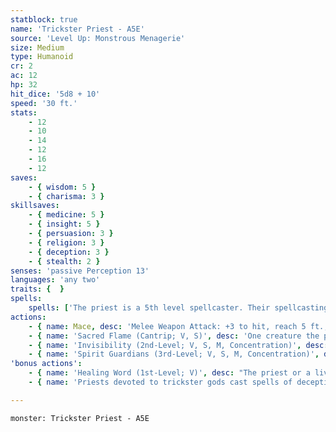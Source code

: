 ```yaml
---
statblock: true
name: 'Trickster Priest - A5E'
source: 'Level Up: Monstrous Menagerie'
size: Medium
type: Humanoid
cr: 2
ac: 12
hp: 32
hit_dice: '5d8 + 10'
speed: '30 ft.'
stats:
    - 12
    - 10
    - 14
    - 12
    - 16
    - 12
saves:
    - { wisdom: 5 }
    - { charisma: 3 }
skillsaves:
    - { medicine: 5 }
    - { insight: 5 }
    - { persuasion: 3 }
    - { religion: 3 }
    - { deception: 3 }
    - { stealth: 2 }
senses: 'passive Perception 13'
languages: 'any two'
traits: {  }
spells:
    spells: ['The priest is a 5th level spellcaster. Their spellcasting ability is Wisdom (spell save DC 13, +5 to hit with spell attacks). They have the following cleric spells prepared:', 'Cantrips (at will): sacred flame, thaumaturgy, minor illusion', '1st-level (4 slots): ceremony, detect evil and good, healing word, disguise self', '2nd-level (3 slots): lesser restoration, invisibility', '3rd-level (2 slots): spirit guardians, major image']
actions:
    - { name: Mace, desc: 'Melee Weapon Attack: +3 to hit, reach 5 ft., one target. Hit: 4 (1d6 + 1) bludgeoning damage. On a hit, the priest can expend a spell slot to deal 7 (2d6) radiant damage, plus an extra 3 (1d6) radiant damage for each level of the spell slot expended above 1st.' }
    - { name: 'Sacred Flame (Cantrip; V, S)', desc: 'One creature the priest can see within 60 feet makes a DC 13 Dexterity saving throw, taking 9 (2d8) radiant damage on a failure. This spell ignores cover.' }
    - { name: 'Invisibility (2nd-Level; V, S, M, Concentration)', desc: 'The priest or a creature they touch is invisible for 1 hour. The spell ends if the invisible creature attacks or casts a spell.' }
    - { name: 'Spirit Guardians (3rd-Level; V, S, M, Concentration)', desc: "Spectral forms surround the priest in a 10-foot radius for 10 minutes. The priest can choose creatures they can see to be unaffected by the spell. Other creatures treat the area as difficult terrain, and when a creature enters the area for the first time on a turn or starts its turn there, it makes a DC 13 Wisdom saving throw, taking 10 (3d6) radiant or necrotic damage (priest's choice) on a failure or half damage on a success." }
'bonus actions':
    - { name: 'Healing Word (1st-Level; V)', desc: "The priest or a living creature within 60 feet regains 5 (1d4 + 3) hit points. The priest can't cast this spell and a 1st-level or higher spell on the same turn." }
    - { name: 'Priests devoted to trickster gods cast spells of deception that make them more akin to rogues than other priests', desc: '' }

---
```

```statblock
monster: Trickster Priest - A5E
```
